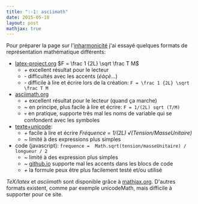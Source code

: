 ```yaml
---
title: ":-1: asciimath"
date: 2015-05-18
layout: post
mathjax: true
---
```


Pour préparer la page sur l'[inharmonicité](/blog/2015/0516inharmonicity) j'ai essayé quelques formats de représentation mathématique différents:

* [latex-project.org](https://www.latex-project.org/) $F = \frac 1 {2L} \sqrt \frac T M$
  * *+* excellent résultat pour le lecteur
  * *-* difficultés avec les accents (*éàçè...*)
  * *-* difficile à lire et écrire lors de la création: `F = \frac 1 {2L} \sqrt \frac T M`
* [asciimath.org](http://asciimath.org/)
  * *+* excellent résultat pour le lecteur (quand ça marche)
  * *~* en principe, plus facile à lire et écrire: `F = 1/(2L) sqrt (T/M)`
  * :skull: en pratique, supporte très mal les noms de variable qui se confondent avec les symboles
* [texte+unicode](https://en.wikipedia.org/wiki/Mathematical_operators_and_symbols_in_Unicode):
  * *+* facile à lire et écrire *Fréquence = 1/(2L) √(Tension/MasseUnitaire)*
  * *~* limité à des expressions plus simples
* code (javascript): `frequence =  Math.sqrt(tension/masseUnitaire) / longueur / 2`
  * *~* limité à des expression plus simples
  * *~* [github.io](https://pages.github.com/) supporte mal les accents dans les blocs de code
  * *+* la formule peux être plus facilement testé et/ou utilisé

*TeX/latex* et *asciimath* sont disponible grâce à [mathjax.org](https://www.mathjax.org/). D'autres formats existent, comme par exemple unicodeMath, mais difficile à supporter pour ce site.

